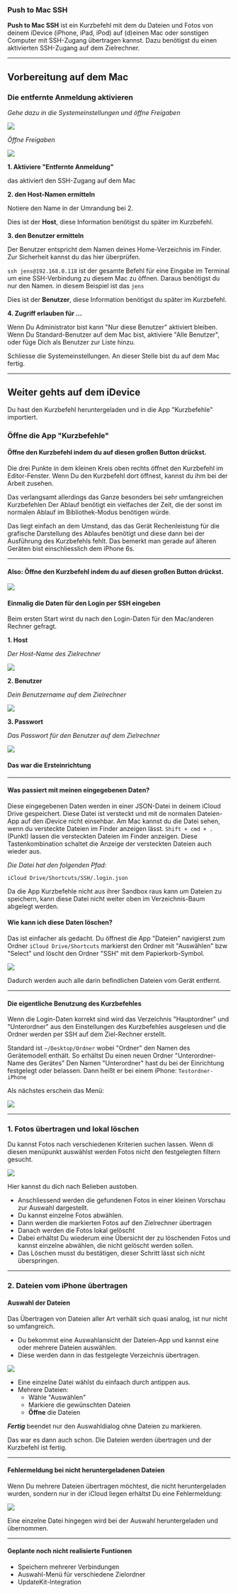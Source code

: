 ### Push to Mac SSH

**Push to Mac SSH** ist ein Kurzbefehl mit dem du Dateien und Fotos von deinem iDevice (iPhone, iPad, iPod) auf (d)einen Mac oder sonstigen Computer mit SSH-Zugang übertragen kannst. Dazu benötigst du einen aktivierten SSH-Zugang auf dem Zielrechner.

---
## Vorbereitung auf dem Mac

### Die entfernte Anmeldung aktivieren

*Gehe dazu in die Systemeinstellungen und öffne Freigaben*

![](images/Systemeinstellungen.png)

*Öffne Freigaben*

![](images/SSH-Zugang.png)

**1. Aktiviere "Entfernte Anmeldung"**

das aktiviert den SSH-Zugang auf dem Mac

**2. den Host-Namen ermitteln**

Notiere den Name in der Umrandung bei 2.

Dies ist der **Host**, diese Information benötigst du später im Kurzbefehl.

**3. den Benutzer ermitteln**

Der Benutzer entspricht dem Namen deines Home-Verzeichnis im Finder. Zur Sicherheit kannst du das hier überprüfen.

`ssh jens@192.168.0.118` ist der gesamte Befehl für eine Eingabe im Terminal um eine SSH-Verbindung zu diesem Mac zu öffnen. Daraus benötigst du nur den Namen. in diesem Beispiel ist das `jens`

Dies ist der **Benutzer**, diese Information benötigst du später im Kurzbefehl.

**4. Zugriff erlauben für …**

Wenn Du Administrator bist kann "Nur diese Benutzer" aktiviert bleiben.
Wenn Du Standard-Benutzer auf dem Mac bist, aktiviere "Alle Benutzer", oder füge Dich als Benutzer zur Liste hinzu.

Schliesse die Systemeinstellungen. An dieser Stelle bist du auf dem Mac fertig.

---
## Weiter gehts auf dem iDevice

Du hast den Kurzbefehl heruntergeladen und in die App "Kurzbefehle" importiert.

### Öffne die App "Kurzbefehle"

#### Öffne den Kurzbefehl indem du auf diesen großen Button drückst.

Die drei Punkte in dem kleinen Kreis oben rechts öffnet den Kurzbefehl im Editor-Fenster. Wenn Du den Kurzbefehl dort öffnest, kannst du ihm bei der Arbeit zusehen.

Das verlangsamt allerdings das Ganze besonders bei sehr umfangreichen Kurzbefehlen Der Ablauf benötigt ein vielfaches der Zeit, die der sonst im normalen Ablauf im Bibliothek-Modus benötigen würde.

Das liegt einfach an dem Umstand, das das Gerät Rechenleistung für die grafische Darstellung des Ablaufes benötigt und diese dann bei der Ausführung des Kurzbefehls fehlt. Das bemerkt man gerade auf älteren Geräten bist einschliesslich dem iPhone 6s.

---
#### Also: Öffne den Kurzbefehl indem du auf diesen großen Button drückst.

![](images/Gallerie.png)

#### Einmalig die Daten für den Login per SSH eingeben

Beim ersten Start wirst du nach den Login-Daten für den Mac/anderen Rechner gefragt.

**1. Host**

*Der Host-Name des Zielrechner*

![](images/Host.png)

**2. Benutzer**

*Dein Benutzername auf dem Zielrechner*

![](images/Benutzer.png)

**3. Passwort**

*Das Passwort für den Benutzer auf dem Zielrechner*

![](images/Passwort.png)

#### Das war die Ersteinrichtung
---
#### Was passiert mit meinen eingegebenen Daten?

Diese eingegebenen Daten werden in einer JSON-Datei in deinem iCloud Drive gespeichert. Diese Datei ist versteckt und mit de normalen Dateien-App auf den iDevice nicht einsehbar. Am Mac kannst du die Datei sehen, wenn du versteckte Dateien im Finder anzeigen lässt. ``Shift + cmd + .`` (Punkt) lassen die versteckten Dateien im Finder anzeigen. Diese Tastenkombination schaltet die Anzeige der versteckten Dateien auch wieder aus.

*Die Datei hat den folgenden Pfad:*

`iCloud Drive/Shortcuts/SSH/.login.json`

Da die App Kurzbefehle nicht aus ihrer Sandbox raus kann um Dateien zu speichern, kann diese Datei nicht weiter oben im Verzeichnis-Baum abgelegt werden.

#### Wie kann ich diese Daten löschen?

Das ist einfacher als gedacht. Du öffnest die App "Dateien" navigierst zum Ordner `iCloud Drive/Shortcuts` markierst den Ordner mit "Auswählen" bzw "Select" und löscht den Ordner "SSH" mit dem Papierkorb-Symbol.

![](images/Login_löschen.png)

Dadurch werden auch alle darin befindlichen Dateien vom Gerät entfernt.

---
#### Die eigentliche Benutzung des Kurzbefehles

Wenn die Login-Daten korrekt sind wird das Verzeichnis "Hauptordner" und "Unterordner" aus den Einstellungen des Kurzbefehles ausgelesen und die Ordner werden per SSH auf dem Ziel-Rechner erstellt.

Standard ist `~/Desktop/Ordner` wobei "Ordner" den Namen des Gerätemodell enthält. So erhältst Du einen neuen Ordner "Unterordner-Name des Gerätes" Den Namen "Unterordner" hast du bei der Einrichtung festgelegt oder belassen. Dann heißt er bei einem iPhone: `Testordner-iPhone`

Als nächstes erschein das Menü:

![](images/Menü.png)

---
### 1. Fotos übertragen und lokal löschen

Du kannst Fotos nach verschiedenen Kriterien suchen lassen. Wenn di diesen menüpunkt auswählst werden Fotos nicht den festgelegten filtern gesucht.

![](images/Fotofilter.png)

Hier kannst du dich nach Belieben austoben.

+ Anschliessend werden die gefundenen Fotos in einer kleinen Vorschau zur Auswahl dargestellt.
+ Du kannst einzelne Fotos abwählen.
+ Dann werden die markierten Fotos auf den Zielrechner übertragen
+ Danach werden die Fotos lokal gelöscht
+ Dabei erhältst Du wiederum eine Übersicht der zu löschenden Fotos und kannst einzelne abwählen, die nicht gelöscht werden sollen.
+ Das Löschen musst du bestätigen, dieser Schritt lässt sich nicht überspringen.
---
### 2. Dateien vom iPhone übertragen

#### Auswahl der Dateien

Das Übertragen von Dateien aller Art verhält sich quasi analog, ist nur nicht so umfangreich.
+ Du bekommst eine Auswahlansicht der Dateien-App und kannst eine oder mehrere Dateien auswählen.
+ Diese werden dann in das festgelegte Verzeichnis übertragen.

![](images/Dateien.png)

+ Eine einzelne Datei wählst du einfaach durch antippen aus.
+ Mehrere Dateien:
  - Wähle "Auswählen"
  - Markiere die gewünschten Dateien
  - **Öffne** die Dateien

***Fertig*** beendet nur den Auswahldialog ohne Dateien zu markieren.

Das war es dann auch schon. Die Dateien werden übertragen und der Kurzbefehl ist fertig.

---
#### Fehlermeldung bei nicht heruntergeladenen Dateien

Wenn Du mehrere Dateien übertragen möchtest, die nicht heruntergeladen wurden, sondern nur in der iCloud liegen erhältst Du eine Fehlermeldung:

![](images/iCloud-file.png)

Eine einzelne Datei hingegen wird bei der Auswahl heruntergeladen und übernommen.

---
#### Geplante noch nicht realisierte Funtionen

- Speichern mehrerer Verbindungen
- Auswahl-Menü für verschiedene Zielordner
- UpdateKit-Integration
